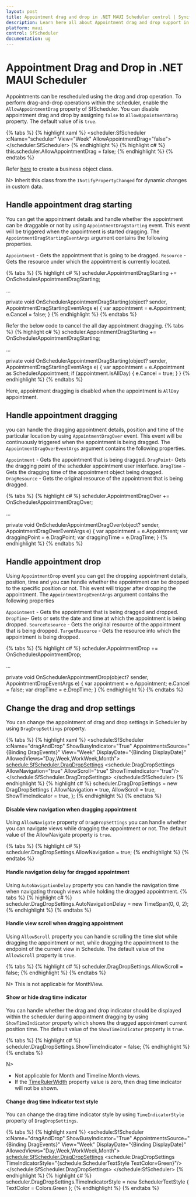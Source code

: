 ```yaml
---
layout: post
title: Appointment drag and drop in .NET MAUI Scheduler control | Syncfusion
description: Learn here all about Appointment drag and drop support in Syncfusion .NET MAUI Scheduler(SfScheduler) control.
platform: maui
control: SfScheduler
documentation: ug
---
```


# Appointment Drag and Drop in .NET MAUI Scheduler
Appointments can be rescheduled using the drag and drop operation. To perform drag-and-drop operations within the scheduler, enable the `AllowAppointmentDrag` property of SfScheduler. You can disable appointment drag and drop by assigning `false` to `AllowAppointmentDrag` property. The default value of is `true`.

{% tabs %}
{% highlight xaml %}
<scheduler:SfScheduler x:Name="scheduler" View="Week" AllowAppointmentDrag="false">        
</scheduler:SfScheduler>
{% endhighlight %}
{% highlight c# %}
this.scheduler.AllowAppointmentDrag = false;
{% endhighlight %}
{% endtabs %}

Refer [here](https://help.syncfusion.com/maui/scheduler/appointments#creating-business-objects) to create a business object class.

N> Inherit this class from the `INotifyPropertyChanged` for dynamic changes in custom data.

## Handle appointment drag starting
You can get the appointment details and handle whether the appointment can be draggable or not by using `AppointmentDragStarting` event. This event will be triggered when the appointment is started dragging. The `AppointmentDragStartingEventArgs` argument contains the following properties.

`Appointment` - Gets the appointment that is going to be dragged.
`Resource` - Gets the resource under which the appointment is currently located.

{% tabs %}
{% highlight c# %}
scheduler.AppointmentDragStarting += OnSchedulerAppointmentDragStarting;

...

private void OnSchedulerAppointmentDragStarting(object? sender, AppointmentDragStartingEventArgs e)
{
    var appointment = e.Appointment;
    e.Cancel = false;
}
{% endhighlight %}
{% endtabs %}

Refer the below code to cancel the all day appointment dragging.
{% tabs %}
{% highlight c# %}
scheduler.AppointmentDragStarting += OnSchedulerAppointmentDragStarting;

...

private void OnSchedulerAppointmentDragStarting(object? sender, AppointmentDragStartingEventArgs e)
{
    var appointment = e.Appointment as SchedulerAppointment;
    if (appointment.IsAllDay)
    {
        e.Cancel = true;
    }
}
{% endhighlight %}
{% endtabs %}

Here, appointment dragging is disabled when the appointment is `AllDay` appointment.

## Handle appointment dragging
you can handle the dragging appointment details, position and time of the particular location by using `AppointmentDragOver` event. This event will be continuously triggered when the appointment is being dragged. The `AppointmentDragOverEventArgs` argument contains the following properties.

`Appointment` - Gets the appointment that is being dragged.
`DragPoint`- Gets the dragging point of the scheduler appointment user interface.
`DragTime` - Gets the dragging time of the appointment object being dragged.
`DragResource` - Gets the original resource of the appointment that is being dragged.

{% tabs %}
{% highlight c# %}
scheduler.AppointmentDragOver += OnSchedulerAppointmentDragOver;

...

private void OnSchedulerAppointmentDragOver(object? sender, AppointmentDragOverEventArgs e)
{
    var appointment = e.Appointment;
    var draggingPoint = e.DragPoint;
    var draggingTime = e.DragTime;
}
{% endhighlight %}
{% endtabs %}

## Handle appointment drop
Using `AppointmentDrop` event you can get the dropping appointment details, position, time and you can handle whether the appointment can be dropped to the specific position or not. This event will trigger after dropping the appointment. The `AppointmentDropEventArgs` argument contains the following properties

`Appointment` - Gets the appointment that is being dragged and dropped.
`DropTime`- Gets or sets the date and time at which the appointment is being dropped.
`SourceResource` - Gets the original resource of the appointment that is being dropped.
`TargetResource` - Gets the resource into which the appointment is being dropped.

{% tabs %}
{% highlight c# %}
scheduler.AppointmentDrop += OnSchedulerAppointmentDrop;

...

private void OnSchedulerAppointmentDrop(object? sender, AppointmentDropEventArgs e)
{
        var appointment = e.Appointment;
        e.Cancel = false;
        var dropTime = e.DropTime;
}
{% endhighlight %}
{% endtabs %}

## Change the drag and drop settings
You can change the appointment of drag and drop settings in Scheduler by using `DragDropSettings` property.

{% tabs %}
{% highlight xaml %}
<schedule:SfScheduler x:Name="dragAndDrop" ShowBusyIndicator="True"
                    AppointmentsSource="{Binding DragEvents}"
                    View="Week"
                    DisplayDate="{Binding DisplayDate}"
                    AllowedViews="Day,Week,WorkWeek,Month">
        <schedule:SfScheduler.DragDropSettings>
            <schedule:DragDropSettings AllowNavigation="true" AllowScroll="true" 
                                    ShowTimeIndicator="true"/>
        </schedule:SfScheduler.DragDropSettings>
</schedule:SfScheduler>
{% endhighlight %}
{% highlight c# %}
scheduler.DragDropSettings = new DragDropSettings 
{
    AllowNavigation = true,
    AllowScroll = true,
    ShowTimeIndicator = true,
};
{% endhighlight %}
{% endtabs %}

#### Disable view navigation when dragging appointment
Using `AllowNavigate` property of `DragDropSettings` you can handle whether you can navigate views while dragging the appointment or not. The default value of the AllowNavigate property is `true`.

{% tabs %}
{% highlight c# %}
scheduler.DragDropSettings.AllowNavigation = true;
{% endhighlight %}
{% endtabs %}

#### Handle navigation delay for dragged appointment
Using `AutoNavigationDelay` property you can handle the navigation time when navigating through views while holding the dragged appointment.
{% tabs %}
{% highlight c# %}
scheduler.DragDropSettings.AutoNavigationDelay = new TimeSpan(0, 0, 2);
{% endhighlight %}
{% endtabs %}

#### Handle view scroll when dragging appointment
Using `AllowScroll` property you can handle scrolling the time slot while dragging the appointment or not, while dragging the appointment to the endpoint of the current view in Schedule. The default value of the `AllowScroll` property is `true`.

{% tabs %}
{% highlight c# %}
scheduler.DragDropSettings.AllowScroll = false;
{% endhighlight %}
{% endtabs %}

N> This is not applicable for MonthView.

#### Show or hide drag time indicator
You can handle whether the drag and drop indicator should be displayed within the scheduler during appointment dragging by using `ShowTimeIndicator` property which shows the dragged appointment current position time. The default value of the `ShowTimeIndicator` property is `true`.

{% tabs %}
{% highlight c# %}
scheduler.DragDropSettings.ShowTimeIndicator = false;
{% endhighlight %}
{% endtabs %}

N>
* Not applicable for Month and Timeline Month views.
* If the [TimeRulerWidth](https://help.syncfusion.com/cr/maui/Syncfusion.Maui.Scheduler.SchedulerDaysView.html#Syncfusion_Maui_Scheduler_SchedulerDaysView_TimeRulerWidth) property value is zero, then drag time indicator will not be shown.

#### Change drag time Indicator text style
You can change the drag time indicator style by using `TimeIndicatorStyle` property of `DragDropSettings`.

{% tabs %}
{% highlight xaml %}
<schedule:SfScheduler x:Name="dragAndDrop" ShowBusyIndicator="True"
                    AppointmentsSource="{Binding DragEvents}"
                    View="Week"
                    DisplayDate="{Binding DisplayDate}"
                    AllowedViews="Day,Week,WorkWeek,Month">
        <schedule:SfScheduler.DragDropSettings>
            <schedule:DragDropSettings TimeIndicatorStyle="{schedule:SchedulerTextStyle TextColor=Green}"/>
        </schedule:SfScheduler.DragDropSettings>
</schedule:SfScheduler>
{% endhighlight %}
{% highlight c# %}
scheduler.DragDropSettings.TimeIndicatorStyle = new SchedulerTextStyle { TextColor = Colors.Green };
{% endhighlight %}
{% endtabs %}